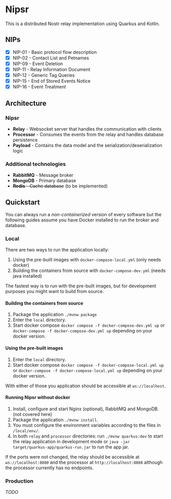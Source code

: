 # Nipsr

This is a distributed Nostr relay implementation using Quarkus and Kotlin.

## NIPs

- [X] NIP-01 - Basic protocol flow description
- [X] NIP-02 - Contact List and Petnames
- [X] NIP-09 - Event Deletion
- [X] NIP-11 - Relay Information Document
- [X] NIP-12 - Generic Tag Queries
- [X] NIP-15 - End of Stored Events Notice
- [X] NIP-16 - Event Treatment

## Architecture

### Nipsr

- **Relay** - Websocket server that handles the communication with clients
- **Processor** - Consumes the events from the relay and handles database persistence
- **Payload** - Contains the data model and the serialization/deserialization logic

### Additional technologies

- **RabbitMQ** - Message broker
- **MongoDB** - Primary database
- ~~**Redis** - Cache database~~ (to be implemented)

## Quickstart

You can always run a _non-containerized_ version of every software but the following guides assume you have Docker installed
to run the broker and database.

### Local

There are two ways to run the application locally:
1. Using the pre-built images with `docker-compose-local.yml` (only needs docker)
2. Building the containers from source with `docker-compose-dev.yml` (needs java installed)

The fastest way is to run with the pre-built images, but for development purposes you might want to build from source.

#### Building the containers from source
1. Package the application `./mvnw package`
2. Enter the `local` directory.
3. Start docker compose `docker compose -f docker-compose-dev.yml up` or `docker-compose -f docker-compose-dev.yml up`
depending on your docker version.

#### Using the pre-built images
1. Enter the `local` directory.
2. Start docker compose `docker compose -f docker-compose-local.yml up` or `docker-compose -f docker-compose-local.yml up`
depending on your docker version.

With either of those you application should be accessible at `ws://localhost`.

#### Running Nipsr without docker

1. Install, configure and start Nginx (optional), RabbitMQ and MongoDB. (not covered here)
2. Package the application `./mvnw install`.
3. You must configure the environment variables according to the files in `/local/env/`.
4. In both `relay` and `processor` directories: run `./mvnw quarkus:dev` to start the relay application in development 
mode or `java -jar target/quarkus-app/quarkus-run.jar` to run the app jar.

If the ports were not changed, the relay should be accessible at `ws://localhost:8080` and the processor at `http://localhost:8088`
although the processor currently has no endpoints.

### Production

_TODO_
